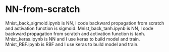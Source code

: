 # NN-from-scratch
Mnist_back_sigmoid.ipynb is NN, I code backward propagation from scratch and activation function is sigmoid.
Mnist_back_tanh.ipynb is NN, I code backward propagation from scratch and activation function is tanh.
Mnist_keras.ipynb is NN and I use keras to build model and train.
Mnist_RBF.ipynb is RBF and I use keras to build model and train.

